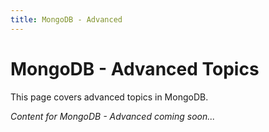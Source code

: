 ```yaml
---
title: MongoDB - Advanced
---
```


# MongoDB - Advanced Topics

This page covers advanced topics in MongoDB.

*Content for MongoDB - Advanced coming soon...*
